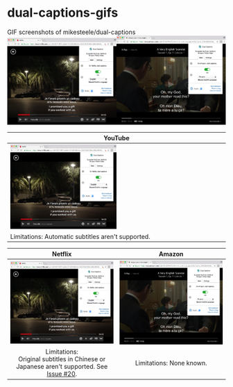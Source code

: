 # dual-captions-gifs
GIF screenshots of mikesteele/dual-captions 
<br/>
<img src="https://raw.githubusercontent.com/mikesteele/dual-captions-gifs/master/netflix.png" width="50%"><img src="https://raw.githubusercontent.com/mikesteele/dual-captions-gifs/master/amazon.png" width="50%">

| YouTube |
|---------|
|<img src="https://raw.githubusercontent.com/mikesteele/dual-captions-gifs/master/netflix.png" width="50%">|
| Limitations: Automatic subtitles aren't supported. |

| Netflix       | Amazon        |
|:-------------:|:-------------:|
| <img src="https://raw.githubusercontent.com/mikesteele/dual-captions-gifs/master/netflix.png"> | <img src="https://raw.githubusercontent.com/mikesteele/dual-captions-gifs/master/amazon.png"> |
| Limitations:<br/>Original subtitles in Chinese or Japanese aren't supported. See <a href="https://github.com/mikesteele/dual-captions/issues/20">Issue #20</a>. | Limitations: None known. |
